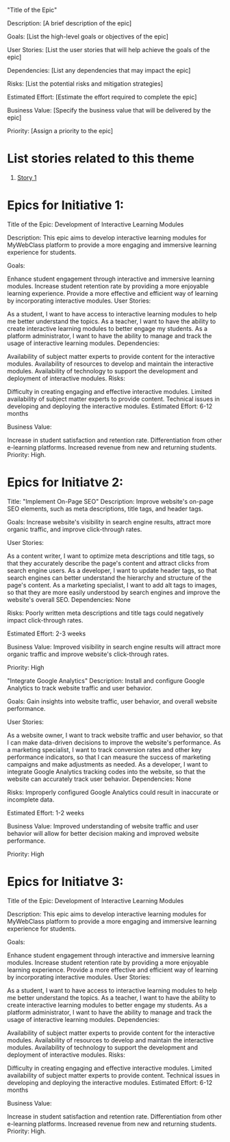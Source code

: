 "Title of the Epic"

Description: [A brief description of the epic]

Goals: [List the high-level goals or objectives of the epic]

User Stories: [List the user stories that will help achieve the goals of the epic]

Dependencies: [List any dependencies that may impact the epic]

Risks: [List the potential risks and mitigation strategies]

Estimated Effort: [Estimate the effort required to complete the epic]

Business Value: [Specify the business value that will be delivered by the epic]

Priority: [Assign a priority to the epic]

# List stories related to this theme
1. [Story 1](documentation/templates/theme/initiatives/epics/stories/story_template.md)

# Epics for Initiative 1:
Title of the Epic: Development of Interactive Learning Modules

Description: This epic aims to develop interactive learning modules for MyWebClass platform to provide a more engaging and immersive learning experience for students.

Goals:

Enhance student engagement through interactive and immersive learning modules.
Increase student retention rate by providing a more enjoyable learning experience.
Provide a more effective and efficient way of learning by incorporating interactive modules.
User Stories:

As a student, I want to have access to interactive learning modules to help me better understand the topics.
As a teacher, I want to have the ability to create interactive learning modules to better engage my students.
As a platform administrator, I want to have the ability to manage and track the usage of interactive learning modules.
Dependencies:

Availability of subject matter experts to provide content for the interactive modules.
Availability of resources to develop and maintain the interactive modules.
Availability of technology to support the development and deployment of interactive modules.
Risks:

Difficulty in creating engaging and effective interactive modules.
Limited availability of subject matter experts to provide content.
Technical issues in developing and deploying the interactive modules.
Estimated Effort: 6-12 months

Business Value:

Increase in student satisfaction and retention rate.
Differentiation from other e-learning platforms.
Increased revenue from new and returning students.
Priority: High.

# Epics for Initiatve 2:
Title: "Implement On-Page SEO"
Description: Improve website's on-page SEO elements, such as meta descriptions, title tags, and header tags.

Goals: Increase website's visibility in search engine results, attract more organic traffic, and improve click-through rates.

User Stories:

As a content writer, I want to optimize meta descriptions and title tags, so that they accurately describe the page's content and attract clicks from search engine users.
As a developer, I want to update header tags, so that search engines can better understand the hierarchy and structure of the page's content.
As a marketing specialist, I want to add alt tags to images, so that they are more easily understood by search engines and improve the website's overall SEO.
Dependencies: None

Risks: Poorly written meta descriptions and title tags could negatively impact click-through rates.

Estimated Effort: 2-3 weeks

Business Value: Improved visibility in search engine results will attract more organic traffic and improve website's click-through rates.

Priority: High

"Integrate Google Analytics"
Description: Install and configure Google Analytics to track website traffic and user behavior.

Goals: Gain insights into website traffic, user behavior, and overall website performance.

User Stories:

As a website owner, I want to track website traffic and user behavior, so that I can make data-driven decisions to improve the website's performance.
As a marketing specialist, I want to track conversion rates and other key performance indicators, so that I can measure the success of marketing campaigns and make adjustments as needed.
As a developer, I want to integrate Google Analytics tracking codes into the website, so that the website can accurately track user behavior.
Dependencies: None

Risks: Improperly configured Google Analytics could result in inaccurate or incomplete data.

Estimated Effort: 1-2 weeks

Business Value: Improved understanding of website traffic and user behavior will allow for better decision making and improved website performance.

Priority: High
# Epics for Initiatve 3:
Title of the Epic: Development of Interactive Learning Modules

Description: This epic aims to develop interactive learning modules for MyWebClass platform to provide a more engaging and immersive learning experience for students.

Goals:

Enhance student engagement through interactive and immersive learning modules.
Increase student retention rate by providing a more enjoyable learning experience.
Provide a more effective and efficient way of learning by incorporating interactive modules.
User Stories:

As a student, I want to have access to interactive learning modules to help me better understand the topics.
As a teacher, I want to have the ability to create interactive learning modules to better engage my students.
As a platform administrator, I want to have the ability to manage and track the usage of interactive learning modules.
Dependencies:

Availability of subject matter experts to provide content for the interactive modules.
Availability of resources to develop and maintain the interactive modules.
Availability of technology to support the development and deployment of interactive modules.
Risks:

Difficulty in creating engaging and effective interactive modules.
Limited availability of subject matter experts to provide content.
Technical issues in developing and deploying the interactive modules.
Estimated Effort: 6-12 months

Business Value:

Increase in student satisfaction and retention rate.
Differentiation from other e-learning platforms.
Increased revenue from new and returning students.
Priority: High.
